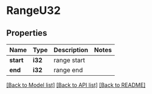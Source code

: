 # RangeU32

## Properties

Name | Type | Description | Notes
------------ | ------------- | ------------- | -------------
**start** | **i32** | range start | 
**end** | **i32** | range end | 

[[Back to Model list]](../README.md#documentation-for-models) [[Back to API list]](../README.md#documentation-for-api-endpoints) [[Back to README]](../README.md)


